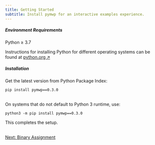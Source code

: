 ```yaml
---
title: Getting Started
subtitle: Install pymwp for an interactive examples experience. 
---
```


##### Environment Requirements

Python $\geq$ 3.7

Instructions for installing Python for different operating systems can be found at 
<a href="https://www.python.org/downloads/" target="blank" rel="nofollow noreferrer">python.org ↗</a>

##### Installation 

Get the latest version from Python Package Index:

```console
pip install pymwp==0.3.0
```

<br/>On systems that do not default to Python 3 runtime, use:

```
python3 -m pip install pymwp==0.3.0
```

This completes the setup.


<br/><a class="btn btn-outline-primary" href="assign_expression.html" role="button">
Next: Binary Assignment
</a>
